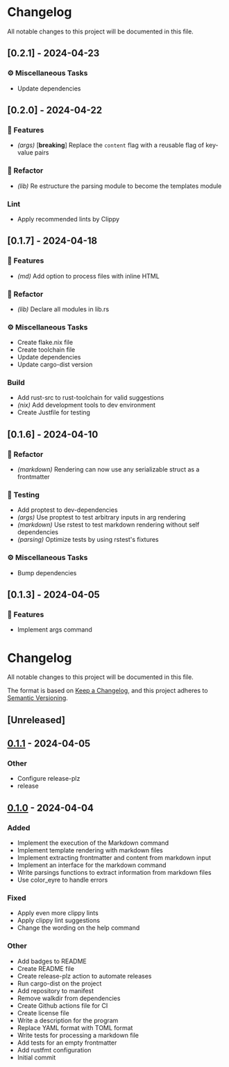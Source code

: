 # Changelog

All notable changes to this project will be documented in this file.

## [0.2.1] - 2024-04-23

### ⚙️ Miscellaneous Tasks

- Update dependencies

<!-- generated by git-cliff -->
## [0.2.0] - 2024-04-22

### 🚀 Features

- *(args)* [**breaking**] Replace the `content` flag with a reusable flag of key-value pairs

### 🚜 Refactor

- *(lib)* Re estructure the parsing module to become the templates module

### Lint

- Apply recommended lints by Clippy

<!-- generated by git-cliff -->
## [0.1.7] - 2024-04-18

### 🚀 Features

- *(md)* Add option to process files with inline HTML

### 🚜 Refactor

- *(lib)* Declare all modules in lib.rs

### ⚙️ Miscellaneous Tasks

- Create flake.nix file
- Create toolchain file
- Update dependencies
- Update cargo-dist version

### Build

- Add rust-src to rust-toolchain for valid suggestions
- *(nix)* Add development tools to dev environment
- Create Justfile for testing

<!-- generated by git-cliff -->
## [0.1.6] - 2024-04-10

### 🚜 Refactor

- *(markdown)* Rendering can now use any serializable struct as a frontmatter

### 🧪 Testing

- Add proptest to dev-dependencies
- *(args)* Use proptest to test arbitrary inputs in arg rendering
- *(markdown)* Use rstest to test markdown rendering without self dependencies
- *(parsing)* Optimize tests by using rstest's fixtures

### ⚙️ Miscellaneous Tasks

- Bump dependencies

<!-- generated by git-cliff -->
## [0.1.3] - 2024-04-05

### 🚀 Features

- Implement args command

<!-- generated by git-cliff -->
# Changelog
All notable changes to this project will be documented in this file.

The format is based on [Keep a Changelog](https://keepachangelog.com/en/1.0.0/),
and this project adheres to [Semantic Versioning](https://semver.org/spec/v2.0.0.html).

## [Unreleased]

## [0.1.1](https://github.com/DavoReds/jango/compare/v0.1.0...v0.1.1) - 2024-04-05

### Other
- Configure release-plz
- release

## [0.1.0](https://github.com/DavoReds/jango/releases/tag/v0.1.0) - 2024-04-04

### Added
- Implement the execution of the Markdown command
- Implement template rendering with markdown files
- Implement extracting frontmatter and content from markdown input
- Implement an interface for the markdown command
- Write parsings functions to extract information from markdown files
- Use color_eyre to handle errors

### Fixed
- Apply even more clippy lints
- Apply clippy lint suggestions
- Change the wording on the help command

### Other
- Add badges to README
- Create README file
- Create release-plz action to automate releases
- Run cargo-dist on the project
- Add repository to manifest
- Remove walkdir from dependencies
- Create Github actions file for CI
- Create license file
- Write a description for the program
- Replace YAML format with TOML format
- Write tests for processing a markdown file
- Add tests for an empty frontmatter
- Add rustfmt configuration
- Initial commit
